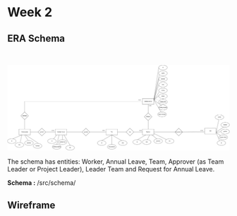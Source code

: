 # Week 2

## ERA Schema

<br>

![ER Dijagram](src/schema/AnnualLeaveSchema.drawio.png)
<br>

The schema has entities: Worker, Annual Leave, Team, Approver (as Team Leader or Project Leader), Leader Team and Request for Annual Leave. <br>

**Schema :** /src/schema/

## Wireframe

